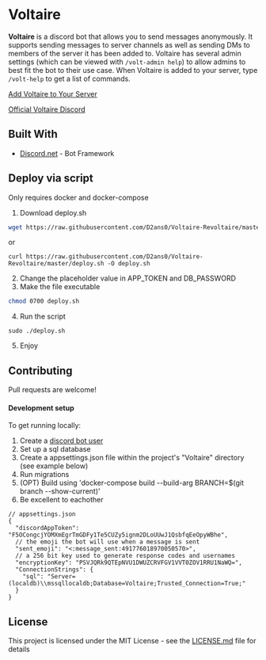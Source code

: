 # Voltaire

**Voltaire** is a discord bot that allows you to send messages anonymously. It supports sending messages to server channels as well as sending DMs to members of the server it has been added to. Voltaire has several admin settings (which can be viewed with `/volt-admin help`) to allow admins to best fit the bot to their use case. When Voltaire is added to your server, type `/volt-help` to get a list of commands.

[Add Voltaire to Your Server](https://discordapp.com/oauth2/authorize?client_id=425833927517798420&permissions=2147998784&scope=bot%20applications.commands)

[Official Voltaire Discord](https://discord.gg/xyzMyJH)

## Built With

* [Discord.net](https://github.com/RogueException/Discord.Net) - Bot Framework

## Deploy via script
Only requires docker and docker-compose

1) Download deploy.sh
```bash
wget https://raw.githubusercontent.com/D2ans0/Voltaire-Revoltaire/master/deploy.sh
```
or
```
curl https://raw.githubusercontent.com/D2ans0/Voltaire-Revoltaire/master/deploy.sh -O deploy.sh
```
2) Change the placeholder value in APP_TOKEN and DB_PASSWORD
3) Make the file executable
```bash
chmod 0700 deploy.sh
```
4) Run the script
```
sudo ./deploy.sh
```
5) Enjoy

## Contributing

Pull requests are welcome!

#### Development setup

To get running locally:
1. Create a [discord bot user](https://discordapp.com/developers/applications/)
2. Set up a sql database
3. Create a appsettings.json file within the project's "Voltaire" directory (see example below)
4. Run migrations
5. (OPT) Build using 'docker-compose build --build-arg BRANCH=$(git branch --show-current)'
6. Be excellent to eachother

```
// appsettings.json
{
  "discordAppToken": "F5OCongcjYOMXmEgrTmGDFy1Te5CUZy5ignm2DLoUUwJ1QsbfqEeOpyWBhe",
  // the emoji the bot will use when a message is sent
  "sent_emoji": "<:message_sent:491776018970050570>",
  // a 256 bit key used to generate response codes and usernames
  "encryptionKey": "PSVJQRk9QTEpNVU1DWUZCRVFGV1VVT0ZOV1RRU1NaWQ=",
  "ConnectionStrings": {
    "sql": "Server=(localdb)\\mssqllocaldb;Database=Voltaire;Trusted_Connection=True;"
  }
}
```



## License

This project is licensed under the MIT License - see the [LICENSE.md](LICENSE.md) file for details
